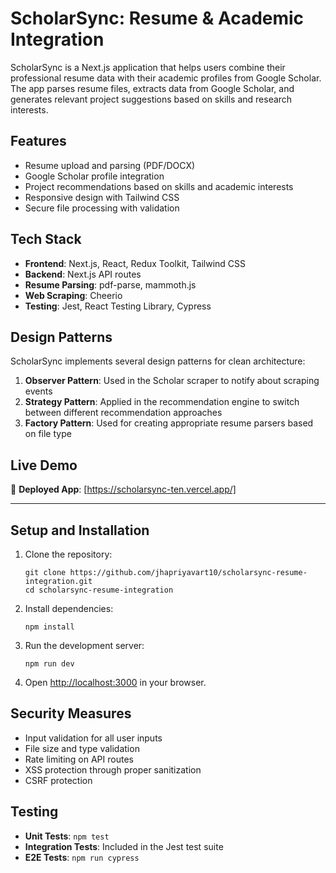 # ScholarSync: Resume & Academic Integration

ScholarSync is a Next.js application that helps users combine their professional resume data with their academic profiles from Google Scholar. The app parses resume files, extracts data from Google Scholar, and generates relevant project suggestions based on skills and research interests.

## Features

- Resume upload and parsing (PDF/DOCX)
- Google Scholar profile integration
- Project recommendations based on skills and academic interests
- Responsive design with Tailwind CSS
- Secure file processing with validation

## Tech Stack

- **Frontend**: Next.js, React, Redux Toolkit, Tailwind CSS
- **Backend**: Next.js API routes
- **Resume Parsing**: pdf-parse, mammoth.js
- **Web Scraping**: Cheerio
- **Testing**: Jest, React Testing Library, Cypress

## Design Patterns

ScholarSync implements several design patterns for clean architecture:

1. **Observer Pattern**: Used in the Scholar scraper to notify about scraping events
2. **Strategy Pattern**: Applied in the recommendation engine to switch between different recommendation approaches
3. **Factory Pattern**: Used for creating appropriate resume parsers based on file type

## Live Demo

🔗 **Deployed App**: [https://scholarsync-ten.vercel.app/]

---

## Setup and Installation

1. Clone the repository:
   ```
   git clone https://github.com/jhapriyavart10/scholarsync-resume-integration.git
   cd scholarsync-resume-integration
   ```

2. Install dependencies:
   ```
   npm install
   ```

3. Run the development server:
   ```
   npm run dev
   ```

4. Open [http://localhost:3000](http://localhost:3000) in your browser.

## Security Measures

- Input validation for all user inputs
- File size and type validation
- Rate limiting on API routes
- XSS protection through proper sanitization
- CSRF protection

## Testing

- **Unit Tests**: `npm test`
- **Integration Tests**: Included in the Jest test suite
- **E2E Tests**: `npm run cypress`


